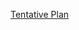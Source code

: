 [Tentative Plan](https://github.com/datsoftlyngby/soft2020fall/blob/master/docs/SI/README.md#1-plan)
